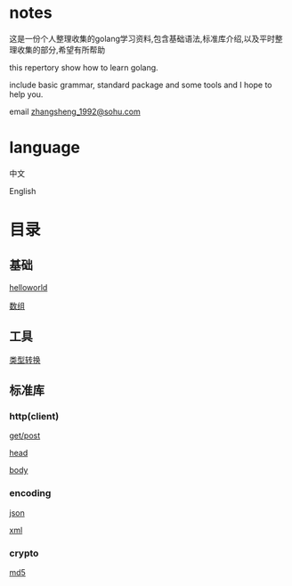 # notes

这是一份个人整理收集的golang学习资料,包含基础语法,标准库介绍,以及平时整理收集的部分,希望有所帮助

this repertory show how to learn golang.

include basic grammar, standard package and some tools and I hope to help you.

email <zhangsheng_1992@sohu.com>

# language

中文

English

# 目录

## 基础
[helloworld](https://github.com/zhangsheng1992/notes/blob/master/base/helloworld.md)

[数组](https://github.com/zhangsheng1992/notes/blob/master/base/array.md)

## 工具
[类型转换](https://github.com/zhangsheng1992/notes/blob/master/tools/type_convert.md)


## 标准库

### http(client)
[get/post](https://github.com/zhangsheng1992/notes/blob/master/packages/http/http-simple-request.md)

[head](https://github.com/zhangsheng1992/notes/blob/master/packages/http/http-request-head.md)

[body](https://github.com/zhangsheng1992/notes/blob/master/packages/http/http-request-body.md)

### encoding
[json](https://github.com/zhangsheng1992/notes/blob/master/packages/encoding/json.md)

[xml](https://github.com/zhangsheng1992/notes/blob/master/packages/encoding/xml.md)

### crypto
[md5](https://github.com/zhangsheng1992/notes/blob/master/packages/crypto/md5.md)
